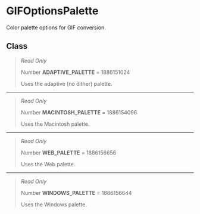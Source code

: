 # GIFOptionsPalette
Color palette options for GIF conversion.

## Class
> *Read Only* 
> 
> Number **ADAPTIVE_PALETTE** = 1886151024
> 
> Uses the adaptive (no dither) palette.
*** 
> *Read Only* 
> 
> Number **MACINTOSH_PALETTE** = 1886154096
> 
> Uses the Macintosh palette.
*** 
> *Read Only* 
> 
> Number **WEB_PALETTE** = 1886156656
> 
> Uses the Web palette.
*** 
> *Read Only* 
> 
> Number **WINDOWS_PALETTE** = 1886156644
> 
> Uses the Windows palette.

